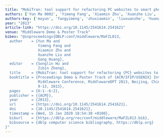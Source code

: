 ```yaml
---
title: "MobiTran: tool support for refactoring PC websites to smart phones"
authors: ['Yun Ma 0002', 'Yimeng Fang', 'Xiaomin Zhu', 'Xuanzhe Liu', 'Gang Huang 0001']
authors-key: ['mayun', 'fangyimeng', 'zhuxiaomin', 'liuxuanzhe', 'huanggang']
year: "2013"
article-link: "https://doi.org/10.1145/2541614.2541621"
venue: "Middleware Demo & Poster Track"
bibex: "@inproceedings{DBLP:conf/middleware/MaFZL013,
  author    = {Yun Ma and
               Yimeng Fang and
               Xiaomin Zhu and
               Xuanzhe Liu and
               Gang Huang},
  editor    = {Songlin Hu and
               Zibin Zheng},
  title     = {MobiTran: tool support for refactoring {PC} websites to smart phones},
  booktitle = {Proceedings Demo & Poster Track of {ACM/IFIP/USENIX} International
               Middleware Conference, MiddlewareDPT 2013, Beijing, China, December
               9-13, 2013},
  pages     = {6:1--6:2},
  publisher = {{ACM}},
  year      = {2013},
  url       = {https://doi.org/10.1145/2541614.2541621},
  doi       = {10.1145/2541614.2541621},
  timestamp = {Wed, 15 Jan 2020 18:54:30 +0100},
  biburl    = {https://dblp.org/rec/conf/middleware/MaFZL013.bib},
  bibsource = {dblp computer science bibliography, https://dblp.org}
}"
---
```

